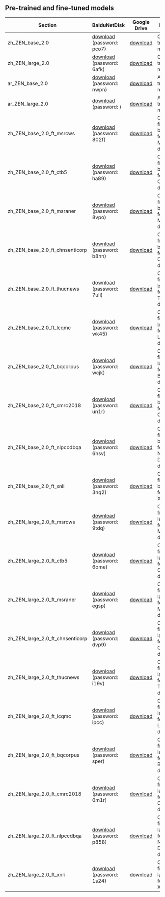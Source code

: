 ## Pre-trained and fine-tuned models

| Section | BaiduNetDisk | Google Drive | Description |
|-|-|-|-|
|zh_ZEN_base_2.0| [download](https://pan.baidu.com/s/1hryqMc__Db047ufGwkZ8Gg) (password: pco7) | [download](https://drive.google.com/drive/folders/1hbmuAF4RDyp-qRu_LMOA0ujHe0gVp6FL?usp=sharing) | Chinese pre-trained base model|
|zh_ZEN_large_2.0| [download](https://pan.baidu.com/s/1G8auYKnHTHUb9HN5EY5KJg) (password: 6afk) | [download](https://drive.google.com/drive/folders/1pb8aa-eoLNfGCsNpwLcL4b5kEnY3k3Y_?usp=sharing) | Chinese pre-trained large model|
|ar_ZEN_base_2.0| [download](https://pan.baidu.com/s/1Q26DeWSrbhCYfuMMujwZXQ) (password: nwpn) | [download](https://drive.google.com/drive/folders/1oyZXNAfOjW-qm9dm-XbfaHTPtPK6m7RT?usp=sharing) | Arabic pre-trained base model|
|ar_ZEN_large_2.0| [download]() (password: ) | [download](https://drive.google.com/drive/folders/1mp-TxZqryIUrGFhCKyFTG2RXvU1x8dT-?usp=sharing) | Arabic pre-trained large model|
|zh_ZEN_base_2.0_ft_msrcws| [download](https://pan.baidu.com/s/1lTMsQZA8Qre6tSE5u9pEfA) (password: 802f) | [download](https://drive.google.com/drive/folders/1SXPtC3mActhwMWupu-NHrJT7g112y8yU?usp=sharing) | Chinese fine-tuned base model for CWS on MSR-CWS dataset|
|zh_ZEN_base_2.0_ft_ctb5| [download](https://pan.baidu.com/s/1P9Y57jDsdRE03ACW1-du-A) (password: ha89) | [download](https://drive.google.com/drive/folders/18G5NgV1jtZh_VDCqJ1pG6D_bfsa5M2bL?usp=sharing) | Chinese fine-tuned base model for POS on CTB5 dataset |
|zh_ZEN_base_2.0_ft_msraner| [download](https://pan.baidu.com/s/1H2gYKxOIX3WDxokPz0CFDw) (password: 8vpo) | [download](https://drive.google.com/drive/folders/1NQCx2RnW3eGAwK3Y40n25fsP52edpQiA?usp=sharing) | Chinese fine-tuned base model for NER on MSRA-NER dataset |
|zh_ZEN_base_2.0_ft_chnsenticorp| [download](https://pan.baidu.com/s/1r3x-npuWjq1-WsYsOvUG3g) (password: b8nn) | [download](https://drive.google.com/drive/folders/13UvYWT7CtYd7n6ki4R6AwrKEelQCG-9Q?usp=sharing) | Chinese fine-tuned base model for SA on Chnsenticorp dataset |
|zh_ZEN_base_2.0_ft_thucnews| [download](https://pan.baidu.com/s/1dBO3fAuuoAogPXST3f3vOQ) (password: 7uli) | [download](https://drive.google.com/drive/folders/1K8yTPKtAMB3NMtsW3f3aNY8KC5lbp5ik?usp=sharing) | Chinese fine-tuned base model for DC on THUCNEWS dataset |
|zh_ZEN_base_2.0_ft_lcqmc| [download](https://pan.baidu.com/s/1zp5dfEp-PNX32qqeXp5nWA) (password: wk45) | [download](https://drive.google.com/drive/folders/1xRL7EnkF-BpW0S_mOn6rQG9RlQ257zUD?usp=sharing) | Chinese fine-tuned base model for SPM on LCQMC dataset |
|zh_ZEN_base_2.0_ft_bqcorpus| [download](https://pan.baidu.com/s/1TPgPLvFPWNsbhKybZKFuxQ) (password: wcjk) | [download](https://drive.google.com/drive/folders/1QnRMRgEXzA2WhCHw40EqVk8rhYbXXAFg?usp=sharing) | Chinese fine-tuned base model for SPM on BQ Corpus dataset |
|zh_ZEN_base_2.0_ft_cmrc2018| [download](https://pan.baidu.com/s/1ApP1qFkiHj4In0zvMYWMbA) (password: un1r) | [download](https://drive.google.com/drive/folders/1rbzgvIKl11IOCc7NEnFkZmGQaM4eCnSQ?usp=sharing) | Chinese fine-tuned base model for MRC on CMRC 2018 dataset |
|zh_ZEN_base_2.0_ft_nlpccdbqa| [download](https://pan.baidu.com/s/1XbT5cMHKTJq3w7IDH0-_gw) (password: 6hsv) | [download](https://drive.google.com/drive/folders/1dmePVTUxQXSIQwdr4IuNOj_lvasSiYzB?usp=sharing) | Chinese fine-tuned base model for QA on NLPCC-DBQA dataset |
|zh_ZEN_base_2.0_ft_xnli| [download](https://pan.baidu.com/s/1A76iWOGm4C8QD4SnArXBfA) (password: 3nq2) | [download](https://drive.google.com/drive/folders/1590dStlrOUGDgEDie8gXT8vXnX9x9H5m?usp=sharing) | Chinese fine-tuned base model for NLI on XNLI dataset |
|zh_ZEN_large_2.0_ft_msrcws| [download](https://pan.baidu.com/s/1rNnsxnH4WD_o4JjKMtgM9Q) (password: 9tdq) | [download](https://drive.google.com/drive/folders/119bvYhB5p0qrB3Drgo1-FwqEh4bMRNbx?usp=sharing) | Chinese fine-tuned large model for CWS on MSR-CWS dataset|
|zh_ZEN_large_2.0_ft_ctb5| [download](https://pan.baidu.com/s/1tIcmFJ8wFxmKKfYEegSodg) (password: 6ome) | [download](https://drive.google.com/drive/folders/1-DKG8CHSzIJutaQFtoBaPRzEFJvAz6CG?usp=sharing) | Chinese fine-tuned large model for POS on CTB5 dataset |
|zh_ZEN_large_2.0_ft_msraner| [download](https://pan.baidu.com/s/1Iw4XVF72eFecJ6cFS1-fyg) (password: egsp) | [download](https://drive.google.com/drive/folders/1ZpW1ibVXdJbiH95XHuah-qf_7_cwlmkR?usp=sharing) | Chinese fine-tuned large model for NER on MSRA-NER dataset |
|zh_ZEN_large_2.0_ft_chnsenticorp| [download](https://pan.baidu.com/s/1nWNeNpAnU8oZf-OnhgKeCg) (password: dvp9) | [download](https://drive.google.com/drive/folders/17Oz0XKv6oHi7dNdJW5cgm7wJ0pyJsWnw?usp=sharing) | Chinese fine-tuned large model for SA on Chnsenticorp dataset |
|zh_ZEN_large_2.0_ft_thucnews| [download](https://pan.baidu.com/s/1QQR6rnkmJoOtO0d5Et6M_w) (password: i19v) | [download](https://drive.google.com/drive/folders/1XZ_m7vLgpoyX1i61SH-3Nche0JGiRNGw?usp=sharing) | Chinese fine-tuned large model for DC on THUCNEWS dataset |
|zh_ZEN_large_2.0_ft_lcqmc| [download](https://pan.baidu.com/s/1e85coHMHf6TAdCZd3d9xRg) (password: ipcc) | [download](https://drive.google.com/drive/folders/1IUToeaDvSgLURnUqMWI5RjvhgVOU0g_r?usp=sharing) | Chinese fine-tuned large model for SPM on LCQMC dataset |
|zh_ZEN_large_2.0_ft_bqcorpus| [download](https://pan.baidu.com/s/19ZujuPyhM-vRgpSPJdv2Ew) (password: sper) | [download](https://drive.google.com/drive/folders/1VBiaGRFgyAsOoWZcd00O55Dvfa-QwcYY?usp=sharing) | Chinese fine-tuned large model for SPM on BQ Corpus dataset |
|zh_ZEN_large_2.0_ft_cmrc2018| [download](https://pan.baidu.com/s/1wzT8uyXuNwwgmHAhhjJQwg) (password: 0m1r) | [download](https://drive.google.com/drive/folders/17yWuZc0cLUrrMqY1juW3vzer-gzkTE8h?usp=sharing) | Chinese fine-tuned large model for MRC on CMRC 2018 dataset |
|zh_ZEN_large_2.0_ft_nlpccdbqa| [download](https://pan.baidu.com/s/14InVUlZ6wFz8HiiLjgw5HQ) (password: p858) | [download](https://drive.google.com/drive/folders/1Tr3HpfEd1Fsjcm7fQkBc_mW7A_AEM5O6?usp=sharing) | Chinese fine-tuned large model for QA on NLPCC-DBQA dataset |
|zh_ZEN_large_2.0_ft_xnli| [download](https://pan.baidu.com/s/1kXC3fnYQSXYLNr5Ydamtdw) (password: 1s24) | [download](https://drive.google.com/drive/folders/1Pj6DqQI8S0hqKLODhlZD9cMkq75OeB6q?usp=sharing) | Chinese fine-tuned large model for NLI on XNLI dataset |

